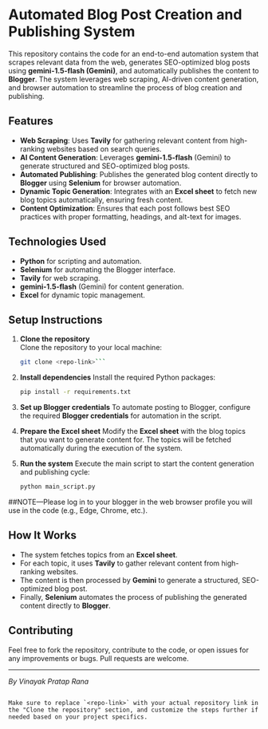 # Automated Blog Post Creation and Publishing System

This repository contains the code for an end-to-end automation system that scrapes relevant data from the web, generates SEO-optimized blog posts using **gemini-1.5-flash (Gemini)**, and automatically publishes the content to **Blogger**. The system leverages web scraping, AI-driven content generation, and browser automation to streamline the process of blog creation and publishing.

## Features
- **Web Scraping**: Uses **Tavily** for gathering relevant content from high-ranking websites based on search queries.
- **AI Content Generation**: Leverages **gemini-1.5-flash** (Gemini) to generate structured and SEO-optimized blog posts.
- **Automated Publishing**: Publishes the generated blog content directly to **Blogger** using **Selenium** for browser automation.
- **Dynamic Topic Generation**: Integrates with an **Excel sheet** to fetch new blog topics automatically, ensuring fresh content.
- **Content Optimization**: Ensures that each post follows best SEO practices with proper formatting, headings, and alt-text for images.

## Technologies Used
- **Python** for scripting and automation.
- **Selenium** for automating the Blogger interface.
- **Tavily** for web scraping.
- **gemini-1.5-flash** (Gemini) for content generation.
- **Excel** for dynamic topic management.

## Setup Instructions
1. **Clone the repository**  
   Clone the repository to your local machine:
   ```bash
   git clone <repo-link>```

2. **Install dependencies**
   Install the required Python packages:

   ```bash
   pip install -r requirements.txt
   ```

3. **Set up Blogger credentials**
   To automate posting to Blogger, configure the required **Blogger credentials** for automation in the script.

4. **Prepare the Excel sheet**
   Modify the **Excel sheet** with the blog topics that you want to generate content for. The topics will be fetched automatically during the execution of the system.

5. **Run the system**
   Execute the main script to start the content generation and publishing cycle:

   ```bash
   python main_script.py
   ```
##NOTE—Please log in to your blogger in the web browser profile you will use in the code (e.g., Edge, Chrome, etc.).

## How It Works

* The system fetches topics from an **Excel sheet**.
* For each topic, it uses **Tavily** to gather relevant content from high-ranking websites.
* The content is then processed by **Gemini** to generate a structured, SEO-optimized blog post.
* Finally, **Selenium** automates the process of publishing the generated content directly to **Blogger**.

## Contributing

Feel free to fork the repository, contribute to the code, or open issues for any improvements or bugs. Pull requests are welcome.


---

*By Vinayak Pratap Rana*

```

Make sure to replace `<repo-link>` with your actual repository link in the "Clone the repository" section, and customize the steps further if needed based on your project specifics.
```
